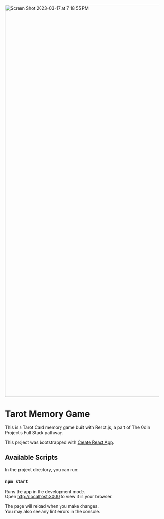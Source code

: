 <img width="1280" alt="Screen Shot 2023-03-17 at 7 18 55 PM" src="https://user-images.githubusercontent.com/93827843/226069050-038907c9-9f29-4341-898b-dceeb8f343c2.png">

# Tarot Memory Game

This is a Tarot Card memory game built with React.js, a part of The Odin Project's Full Stack pathway.

This project was bootstrapped with [Create React App](https://github.com/facebook/create-react-app).

## Available Scripts

In the project directory, you can run:

### `npm start`

Runs the app in the development mode.\
Open [http://localhost:3000](http://localhost:3000) to view it in your browser.

The page will reload when you make changes.\
You may also see any lint errors in the console.

